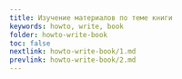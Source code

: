 ```yaml
---
title: Изучение материалов по теме книги
keywords: howto, write, book
folder: howto-write-book
toc: false
nextlink: howto-write-book/1.md
prevlink: howto-write-book/2.md
---
```


